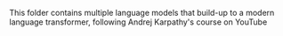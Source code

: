 This folder contains multiple language models that build-up to a modern language transformer, following Andrej Karpathy's course on YouTube
